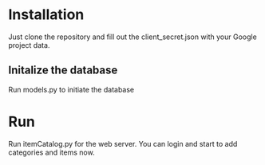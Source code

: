 # Installation
Just clone the repository and fill out the client_secret.json with your Google project data.
## Initalize the database
Run models.py to initiate the database
# Run
Run itemCatalog.py for the web server.
You can login and start to add categories and items now.

